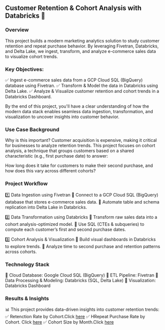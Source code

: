 ## Customer Retention & Cohort Analysis with Databricks 🚀
### Overview
This project builds a modern marketing analytics solution to study customer retention and repeat purchase behavior. By leveraging Fivetran, Databricks, and Delta Lake, we ingest, transform, and analyze e-commerce sales data to visualize cohort trends.

### Key Objectives:
✅ Ingest e-commerce sales data from a GCP Cloud SQL (BigQuery) database using Fivetran.
✅ Transform & Model the data in Databricks using Delta Lake.
✅ Analyze & Visualize customer retention and cohort trends in a Databricks Dashboard.

By the end of this project, you'll have a clear understanding of how the modern data stack enables seamless data ingestion, transformation, and visualization to uncover insights into customer behavior.

### Use Case Background
Why is this important?
Customer acquisition is expensive, making it critical for businesses to analyze retention trends. This project focuses on cohort analysis, a technique that groups customers based on a shared characteristic (e.g., first purchase date) to answer:

How long does it take for customers to make their second purchase, and how does this vary across different cohorts?

### Project Workflow
1️⃣ Data Ingestion using Fivetran
🔹 Connect to a GCP Cloud SQL (BigQuery) database that stores e-commerce sales data.
🔹 Automate table and schema replication into Delta Lake in Databricks.

2️⃣ Data Transformation using Databricks
🔹 Transform raw sales data into a cohort analysis-optimized model.
🔹 Use SQL (CTEs & subqueries) to compute each customer’s first and second purchase dates.

3️⃣ Cohort Analysis & Visualization
🔹 Build visual dashboards in Databricks to explore trends.
🔹 Analyze time to second purchase and retention patterns across cohorts.

### Technology Stack
🔹 Cloud Database: Google Cloud SQL (BigQuery)
🔹 ETL Pipeline: Fivetran
🔹 Data Processing & Modeling: Databricks (SQL, Delta Lake)
🔹 Visualization: Databricks Dashboard

### Results & Insights
📊 This project provides data-driven insights into customer retention trends:
✅ Retenction Rate by Cohort.Click [here](https://github.com/makramzk/Cohort_Analysis/blob/main/1.%20Retention%20Rate%20by%20Cohort.png) 
✅ HRepeat Purchase Rate by Cohort. Click [here](https://github.com/makramzk/Cohort_Analysis/blob/main/2.%20Repeat%20Purchase%20Rate%20by%20Cohort.png)
✅ Cohort Size by Month.Click [here](https://github.com/makramzk/Cohort_Analysis/blob/main/3.%20Cohort%20Size%20by%20Month.png)

